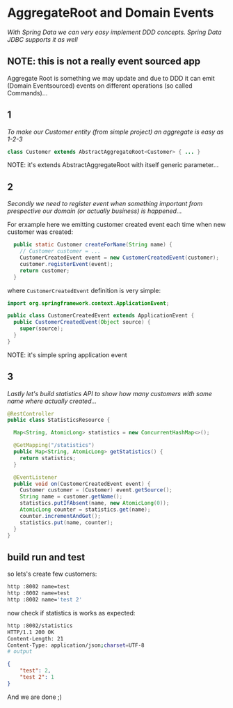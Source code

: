 # AggregateRoot and Domain Events

_With Spring Data we can very easy implement DDD concepts. Spring Data JDBC supports it as well_

## NOTE: this is not a really event sourced app

Aggregate Root is something we may update and due to DDD it can emit (Domain Eventsourced) events on different operations (so called Commands)...

## 1

_To make our Customer entity (from simple project) an aggregate is easy as 1-2-3_

```java
class Customer extends AbstractAggregateRoot<Customer> { ... }
```

NOTE: it's extends AbstractAggregateRoot with itself generic parameter...

## 2

_Secondly we need to register event when something important from prespective our domain (or actually business) is happened..._

For erxample here we emitting customer created event each time when new customer was created:

```java
  public static Customer createForName(String name) {
    // Customer customer = ...
    CustomerCreatedEvent event = new CustomerCreatedEvent(customer);
    customer.registerEvent(event);
    return customer;
  }
```

where `CustomerCreatedEvent` definition is very simple:

```java
import org.springframework.context.ApplicationEvent;

public class CustomerCreatedEvent extends ApplicationEvent {
  public CustomerCreatedEvent(Object source) {
    super(source);
  }
}
```

NOTE: it's simple spring application event

## 3

_Lastly let's build statistics API to show how many customers with same name where actually created..._

```java
@RestController
public class StatisticsResource {

  Map<String, AtomicLong> statistics = new ConcurrentHashMap<>();

  @GetMapping("/statistics")
  public Map<String, AtomicLong> getStatistics() {
    return statistics;
  }

  @EventListener
  public void on(CustomerCreatedEvent event) {
    Customer customer = (Customer) event.getSource();
    String name = customer.getName();
    statistics.putIfAbsent(name, new AtomicLong(0));
    AtomicLong counter = statistics.get(name);
    counter.incrementAndGet();
    statistics.put(name, counter);
  }
}
```

## build run and test

so lets's create few customers:

```bash
http :8002 name=test
http :8002 name=test
http :8002 name='test 2'
```

now check if statistics is works as expected:

```bash
http :8002/statistics
HTTP/1.1 200 OK
Content-Length: 21
Content-Type: application/json;charset=UTF-8
# output
```

```json
{
    "test": 2,
    "test 2": 1
}
```

And we are done ;)
